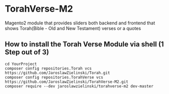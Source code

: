 # TorahVerse-M2
Magento2 module that provides sliders both backend and frontend
that shows Torah(Bible - Old and New Testament) verses or a quotes

## How to install the Torah Verse Module via shell (1 Step out of 3)
```shell
cd YourProject
composer config repositories.Torah vcs https://github.com/JaroslawZielinski/Torah.git
composer config repositories.TorahVerse vcs https://github.com/JaroslawZielinski/TorahVerse-M2.git
composer require --dev jaroslawzielinski/torahverse-m2 dev-master
```

